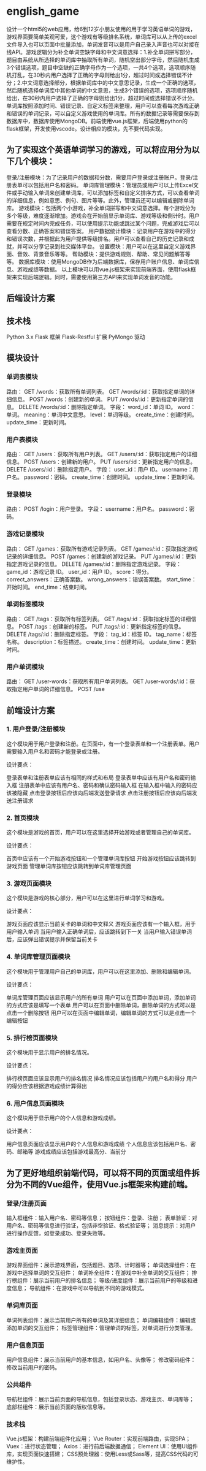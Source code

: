 # english_game
设计一个html5的web应用，给6到12岁小朋友使用的用于学习英语单词的游戏，游戏界面要简单美观可爱，这个游戏有等级排名系统，单词库可以从上传的excel文件导入也可以页面中批量添加，单词发音可以是用户自己录入声音也可以对接在线API。游戏逻辑分为补全单词空缺字母和中文词意选择：1.补全单词拼写部分，题目由系统从所选择的单词库中抽取所有单词，随机空出部分字母，然后随机生成3个错误选项，题目中空缺的正确字母作为一个选项，一共4个选项，选项顺序随机打乱，在30秒内用户选择了正确的字母则给出1分，超过时间或选择错误不计分；2.中文词意选择部分，根据单词库中的中文意思记录，生成一个正确的选项，然后随机选择单词库中其他单词的中文意思，生成3个错误的选项，选项顺序随机给出，在30秒内用户选择了正确的字母则给出1分，超过时间或选择错误不计分。单词库按照添加时间、错误记录、自定义标签来整理，用户可以查看每次游戏正确和错误的单词记录，可以自定义游戏使用的单词库。所有的数据记录等需要保存到数据库中，数据库使用MongoDB。前端使用vue.js框架，后端使用python的flask框架，开发使用vscode。设计相应的模块，先不要代码实现。

## 为了实现这个英语单词学习的游戏，可以将应用分为以下几个模块：

登录/注册模块：为了记录用户的数据和分数，需要用户登录或注册账户。登录/注册表单可以包括用户名和密码。
单词库管理模块：管理员或用户可以上传Excel文件或手动输入单词来创建单词库，可以添加标签和自定义排序方式，可以查看单词的详细信息，例如意思、例句、图片等等。此外，管理员还可以编辑或删除单词库。
游戏模块：包括两个小游戏，补全单词拼写和中文词意选择。每个游戏分为多个等级，难度逐渐增加。游戏会在开始前显示单词库、游戏等级和倒计时。用户需要在规定时间内完成任务，可以使用提示功能或跳过某个问题，完成游戏后可以查看分数、正确答案和错误答案。
用户数据统计模块：记录用户在游戏中的得分和错误次数，并根据此为用户提供等级排名。用户可以查看自己的历史记录和成就，并可以分享记录到社交媒体平台。
设置模块：用户可以在这里自定义游戏界面、音效、背景音乐等等。
帮助模块：提供游戏规则、帮助、常见问题解答等等。
数据库模块：使用MongoDB作为后端数据库，保存用户账户信息、单词库信息、游戏成绩等数据。
以上模块可以用vue.js框架来实现前端界面，使用flask框架来实现后端逻辑。同时，需要使用第三方API来实现单词发音的功能。



## 后端设计方案

## 技术栈
Python 3.x
Flask 框架
Flask-Restful 扩展
PyMongo 驱动
## 模块设计
### 单词表模块
路由：
GET /words：获取所有单词列表。
GET /words/:id：获取指定单词的详细信息。
POST /words：创建新的单词。
PUT /words/:id：更新指定单词的信息。
DELETE /words/:id：删除指定单词。
字段：
word_id：单词 ID。
word：单词。
meaning：单词中文意思。
level：单词等级。
create_time：创建时间。
update_time：更新时间。
### 用户表模块
路由：
GET /users：获取所有用户列表。
GET /users/:id：获取指定用户的详细信息。
POST /users：创建新的用户。
PUT /users/:id：更新指定用户的信息。
DELETE /users/:id：删除指定用户。
字段：
user_id：用户 ID。
username：用户名。
password：密码。
create_time：创建时间。
update_time：更新时间。
### 登录模块
路由：
POST /login：用户登录。
字段：
username：用户名。
password：密码。
### 游戏记录模块
路由：
GET /games：获取所有游戏记录列表。
GET /games/:id：获取指定游戏记录的详细信息。
POST /games：创建新的游戏记录。
PUT /games/:id：更新指定游戏记录的信息。
DELETE /games/:id：删除指定游戏记录。
字段：
game_id：游戏记录 ID。
user_id：用户 ID。
score：得分。
correct_answers：正确答案数。
wrong_answers：错误答案数。
start_time：开始时间。
end_time：结束时间。
### 单词标签模块
路由：
GET /tags：获取所有标签列表。
GET /tags/:id：获取指定标签的详细信息。
POST /tags：创建新的标签。
PUT /tags/:id：更新指定标签的信息。
DELETE /tags/:id：删除指定标签。
字段：
tag_id：标签 ID。
tag_name：标签名称。
description：标签描述。
create_time：创建时间。
update_time：更新时间。
### 用户单词模块
路由：
GET /user-words：获取所有用户单词列表。
GET /user-words/:id：获取指定用户单词的详细信息。
POST /use



## 前端设计方案

### 1. 用户登录/注册模块
这个模块用于用户登录和注册。在页面中，有一个登录表单和一个注册表单。用户需要输入用户名和密码才能登录或注册。

设计要点：

登录表单和注册表单应该有相同的样式和布局
登录表单中应该有用户名和密码输入框
注册表单中应该有用户名、密码和确认密码输入框
在输入框中输入的密码应该被隐藏
点击登录按钮后应该向后端发送登录请求
点击注册按钮后应该向后端发送注册请求
### 2. 首页模块
这个模块是游戏的首页，用户可以在这里选择开始游戏或者管理自己的单词库。

设计要点：

首页中应该有一个开始游戏按钮和一个管理单词库按钮
开始游戏按钮应该跳转到游戏页面
管理单词库按钮应该跳转到单词库管理页面
### 3. 游戏页面模块
这个模块是游戏的核心部分，用户可以在这里进行单词学习和游戏。

设计要点：

游戏页面应该显示当前关卡的单词和中文释义
游戏页面应该有一个输入框，用于用户输入单词
当用户输入正确单词后，应该跳转到下一关
当用户输入错误单词后，应该弹出错误提示并保留当前关卡
### 4. 单词库管理页面模块
这个模块用于管理用户自己的单词库，用户可以在这里添加、删除和编辑单词。

设计要点：

单词库管理页面应该显示用户的所有单词
用户可以在页面中添加单词，添加单词的方式应该是填写一个表单
用户可以在页面中删除单词，删除单词的方式可以是点击一个删除按钮
用户可以在页面中编辑单词，编辑单词的方式可以是点击一个编辑按钮
### 5. 排行榜页面模块
这个模块用于显示用户的排名情况。

设计要点：

排行榜页面应该显示用户的排名情况
排名情况应该包括用户的用户名和得分
用户的得分应该根据游戏成绩计算得出
### 6. 用户信息页面模块
这个模块用于显示用户的个人信息和游戏成绩。

设计要点：

用户信息页面应该显示用户的个人信息和游戏成绩
个人信息应该包括用户名、密码、邮箱等
游戏成绩应该包括游戏最高分、当前分

## 为了更好地组织前端代码，可以将不同的页面或组件拆分为不同的Vue组件，使用Vue.js框架来构建前端。

### 登录/注册页面
输入框组件：输入用户名、密码等信息；
按钮组件：登录、注册；
表单验证：对用户名、密码等信息进行验证，包括非空验证、格式验证等；
消息提示：对用户进行操作反馈，如登录成功、登录失败等。
### 游戏主页面
游戏界面组件：展示游戏界面，包括题目、选项、计时器等；
单词选择组件：在游戏中选择单词的交互组件；
单词补全组件：在游戏中补全单词的交互组件；
排行榜组件：展示当前用户的排名信息；
等级/进度组件：展示当前用户的等级和进度信息；
导航组件：在游戏中可以导航到不同的游戏模式。
### 单词库页面
单词列表组件：展示当前用户所有的单词及其详细信息；
单词编辑组件：编辑或添加单词的交互组件；
标签管理组件：管理单词的标签，对单词进行分类管理。
### 用户信息页面
用户信息组件：展示当前用户的基本信息，如用户名、头像等；
修改密码组件：修改当前用户的密码。
### 公共组件
导航栏组件：展示当前页面的导航信息，包括登录状态、游戏主页、单词库等；
底部栏组件：展示当前页面的版权信息等。
### 技术栈
Vue.js框架：构建前端组件化应用；
Vue Router：实现前端路由，实现SPA；
Vuex：进行状态管理；
Axios：进行前后端数据通信；
Element UI：使用UI组件库，实现页面快速搭建；
CSS预处理器：使用Less或Sass等，提高CSS代码的可维护性。

